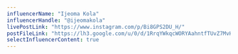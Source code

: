 ```yaml
---
influencerName: "Ijeoma Kola"
influencerHandle: "@ijeomakola"
livePostLink: "https://www.instagram.com/p/Bi8GPS2DU_H/"
postFileLink: "https://lh3.google.com/u/0/d/1RrqYWkqcWORYAahntfTUvZ7MvHJEjK1T"
selectInfluencerContent: true
---
```

